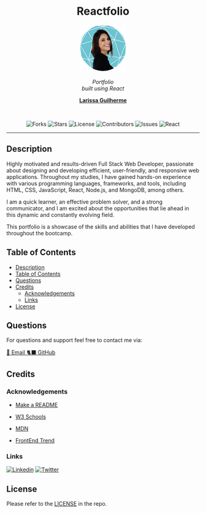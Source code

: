 <h1 align="center"> Reactfolio </h1>

<p align="center">
    <img src="./public/apple-touch-icon.png" alt="logo" width="120px" height="120px" />
  <br><br>
  <i> Portfolio
    <br> built using React </i>
  <br>
</p>

<p align="center">
  <a href="/"><strong>Larissa Guilherme</strong></a>
</p>
<br>
</p>

<div align="center">

![Forks](https://img.shields.io/github/forks/larigens/reactfolio?style=flat-square&color=9cf)
![Stars](https://img.shields.io/github/stars/larigens/reactfolio?style=flat-square&color=9cf)
![License](https://img.shields.io/github/license/larigens/reactfolio?style=flat-square&color=9cf)
![Contributors](https://img.shields.io/github/contributors/larigens/reactfolio?style=flat-square&color=9cf)
![Issues](https://img.shields.io/github/issues/larigens/reactfolio?style=flat-square&color=9cf)
![React](https://img.shields.io/badge/-React-61dafb?style=flat-square&logo=react&logoColor=white&color=9cf)


</div>

---
## Description

Highly motivated and results-driven Full Stack Web Developer, passionate about designing and developing efficient, user-friendly, and responsive web applications. Throughout my studies, I have gained hands-on experience with various programming languages, frameworks, and tools, including HTML, CSS, JavaScript, React, Node.js, and MongoDB, among others. 

I am a quick learner, an effective problem solver, and a strong communicator, and I am excited about the opportunities that lie ahead in this dynamic and constantly evolving field.

This portfolio is a showcase of the skills and abilities that I have developed throughout the bootcamp.

## Table of Contents
- [Description](#description)
- [Table of Contents](#table-of-contents)
- [Questions](#questions)
- [Credits](#credits)
  - [Acknowledgements](#acknowledgements)
  - [Links](#links)
- [License](#license)

## Questions

For questions and support feel free to contact me via:

<a href="mailto:larigens@gmail.com">📧 Email </a>
<a href="https://github.com/larigens">🐈‍⬛ GitHub </a>


## Credits
### Acknowledgements

- [Make a README](https://www.makeareadme.com)

- [W3 Schools](https://www.w3schools.com)

- [MDN](https://developer.mozilla.org/en-US/)

- [FrontEnd Trend](https://linktr.ee/frontend_trend)

### Links

[![Linkedin](https://img.shields.io/badge/linkedin-0A66C2?style=flat&logo=linkedin&logoColor=white)](https://www.linkedin.com/in/react-folio/)
[![Twitter](https://img.shields.io/badge/twitter-1DA1F2?style=flat&logo=twitter&logoColor=white)](https://twitter.com/coffeebr_eak)

## License

Please refer to the [LICENSE](https://choosealicense.com/licenses/apache-2.0/) in the repo.